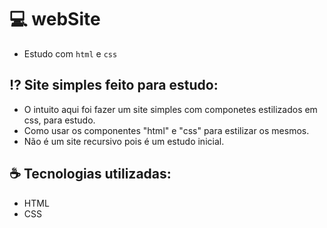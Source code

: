 # 💻 webSite
 - Estudo com `html` e `css`

## ⁉️ Site simples feito para estudo:
 - O intuito aqui foi fazer um site simples com componetes estilizados em css,
  para estudo. 
 - Como usar os componentes "html" e "css" para estilizar os mesmos.
 - Não é um site recursivo pois é um estudo inicial.

## ☕ Tecnologias utilizadas:
 - HTML
 - CSS

